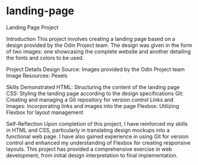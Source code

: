 # landing-page

Landing Page Project

Introduction
This project involves creating a landing page based on a design provided by the Odin Project team. The design was given in the form of two images: one showcasing the complete website and another detailing the fonts and colors to be used.

Project Details
Design Source: Images provided by the Odin Project team
Image Resources: Pexels

Skills Demonstrated
HTML: Structuring the content of the landing page
CSS: Styling the landing page according to the design specifications
Git: Creating and managing a Git repository for version control
Links and Images: Incorporating links and images into the page
Flexbox: Utilizing Flexbox for layout management

Self-Reflection
Upon completion of this project, I have reinforced my skills in HTML and CSS, particularly in translating design mockups into a functional web page. I have also gained experience in using Git for version control and enhanced my understanding of Flexbox for creating responsive layouts. This project has provided a comprehensive exercise in web development, from initial design interpretation to final implementation.

